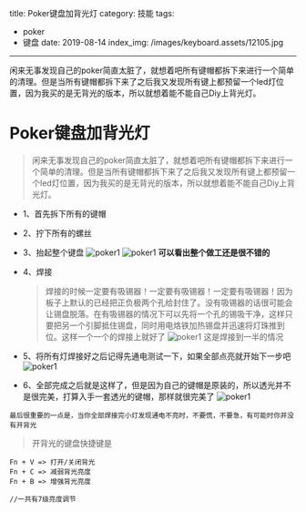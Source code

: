 title: Poker键盘加背光灯
category: 技能
tags: 
  - poker
  - 键盘
date: 2019-08-14
index_img: /images/keyboard.assets/12105.jpg

---

闲来无事发现自己的poker简直太脏了，就想着吧所有键帽都拆下来进行一个简单的清理。但是当所有键帽都拆下来了之后我又发现所有键上都预留一个led灯位置，因为我买的是无背光的版本，所以就想着能不能自己Diy上背光灯。

<!--more-->

<!--

 * @Author: 柯军
 * @Date: 2019-08-14 12:18:06
 * @Description: 
 -->
# Poker键盘加背光灯

> 闲来无事发现自己的poker简直太脏了，就想着吧所有键帽都拆下来进行一个简单的清理。但是当所有键帽都拆下来了之后我又发现所有键上都预留一个led灯位置，因为我买的是无背光的版本，所以就想着能不能自己Diy上背光灯。

- 1、首先拆下所有的键帽

- 2、拧下所有的螺丝

- 3、抬起整个键盘
  ![poker1](/images/keyboard.assets/12105.jpg "poker1")
  ![poker1](/images/keyboard.assets/12106.jpg "poker1")
  **可以看出整个做工还是很不错的**

- 4、焊接

  > 焊接的时候一定要有吸锡器！一定要有吸锡器！一定要有吸锡器！因为板子上默认的已经把正负极两个孔给封住了。没有吸锡器的话很可能会让锡盘脱落。在有吸锡器的情况下可以先将一个孔的锡吸干净，这样只要把另一个引脚抵住锡盘，同时用电烙铁加热锡盘并迅速将灯珠推到位。这样一个一个的焊接上就好了
  > ![poker1](/images/keyboard.assets/12107.jpg "poker1")
  > 这是焊接到一半的情况

- 5、将所有灯焊接好之后记得先通电测试一下，如果全部点亮就开始下一步吧
  ![poker1](/images/keyboard.assets/12108.jpg "poker1")

- 6、全部完成之后就是这样了，但是因为自己的键帽是原装的，所以透光并不是很完美，打算入手一套透光的键帽，那样就很完美了
  ![poker1](/images/keyboard.assets/12109.jpg "poker1")

`最后很重要的一点是，当你全部焊接完小灯发现通电不亮时，不要慌，不要急，有可能时你并没有开背光`

> 开背光的键盘快捷键是

```
Fn + V => 打开/关闭背光
Fn + C => 减弱背光亮度
Fn + B => 增强背光亮度

//一共有7级亮度调节
```